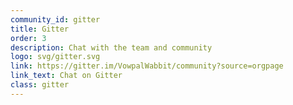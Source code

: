 ```yaml
---
community_id: gitter
title: Gitter
order: 3
description: Chat with the team and community
logo: svg/gitter.svg
link: https://gitter.im/VowpalWabbit/community?source=orgpage
link_text: Chat on Gitter
class: gitter
---
```

